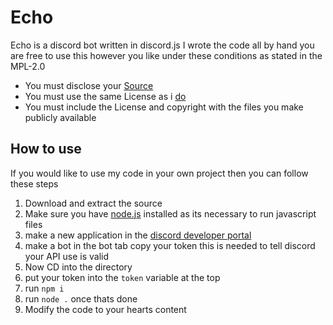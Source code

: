# Echo
Echo is a discord bot written in discord.js I wrote the code all by hand you are free to use this however you like under these conditions as stated in the MPL-2.0
- You must disclose your [Source](https://github.com/juls0730/echo/)
- You must use the same License as i [do](https://www.mozilla.org/en-US/MPL/2.0/)
- You must include the License and copyright with the files you make publicly available
## How to use
If you would like to use my code in your own project then you can follow these steps
1. Download and extract the source
1. Make sure you have [node.js](https://nodejs.org) installed as its necessary to run javascript files 
1. make a new application in the [discord developer portal](https://discord.com/developers)
1. make a bot in the bot tab copy your token this is needed to tell discord your API use is valid
1. Now CD into the directory 
1. put your token into the `token` variable at the top
1. run `npm i`
1. run `node .` once thats done
1. Modify the code to your hearts content
